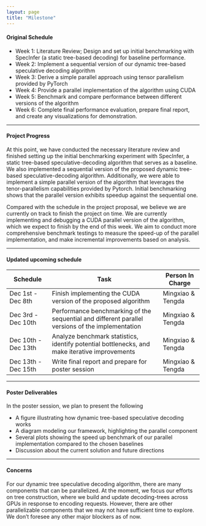 ```yaml
---
layout: page
title: "Milestone"
---
```


#### Original Schedule 
* Week 1: Literature Review; Design and set up initial benchmarking with SpecInfer (a static tree-based decoding) for baseline performance.
* Week 2: Implement a sequential version of our dynamic tree-based speculative decoding algorithm
* Week 3: Derive a simple parallel approach using tensor parallelism provided by PyTorch
* Week 4: Provide a parallel implementation of the algorithm using CUDA
* Week 5: Benchmark and compare performance between different versions of the algorithm
* Week 6: Complete final performance evaluation, prepare final report, and create any visualizations for demonstration.

***
#### Project Progress
At this point, we have conducted the necessary literature review and finished setting up the initial benchmarking experiment with SpecInfer, a static tree-based speculative-decoding algorithm that serves as a baseline. We also implemented a sequential version of the proposed dynamic tree-based speculative-decoding algorithm. Additionally, we were able to implement a simple parallel version of the algorithm that leverages the tenor-parallelism capabilities provided by Pytorch. Initial benchmarking shows that the parallel version exhibits speedup against the sequential one. 

Compared with the schedule in the project proposal, we believe we are currently on track to finish the project on time. We are currently implementing and debugging a CUDA parallel version of the algorithm, which we expect to finish by the end of this week. We aim to conduct more comprehensive benchmark testings to measure the speed-up of the parallel implementation, and make incremental improvements based on analysis.

***
#### Updated upcoming schedule

| Schedule | Task | Person In Charge |
|----------|------|-----------------|
| Dec 1st - Dec 8th | Finish implementing the CUDA version of the proposed algorithm | Mingxiao & Tengda |
| Dec 3rd - Dec 10th | Performance benchmarking of the sequential and different parallel versions of the implementation | Mingxiao & Tengda |
| Dec 10th - Dec 13th | Analyze benchmark statistics, identify potential bottlenecks, and make iterative improvements | Mingxiao & Tengda |
| Dec 13th - Dec 15th | Write final report and prepare for poster session | Mingxiao & Tengda |

***
#### Poster Deliverables

In the poster session, we plan to present the following
* A figure illustrating how dynamic tree-based speculative decoding works
* A diagram modeling our framework, highlighting the parallel component
* Several plots showing the speed up benchmark of our parallel implementation compared to the chosen baselines
* Discussion about the current solution and future directions
  

***

#### Concerns

For our dynamic tree speculative decoding algorithm, there are many components that can be parallelized. At the moment, we focus our efforts on tree construction, where we build and update decoding-trees across GPUs in response to encoding requests. However, there are other parallelizable components that we may not have sufficient time to explore. We don’t foresee any other major blockers as of now.